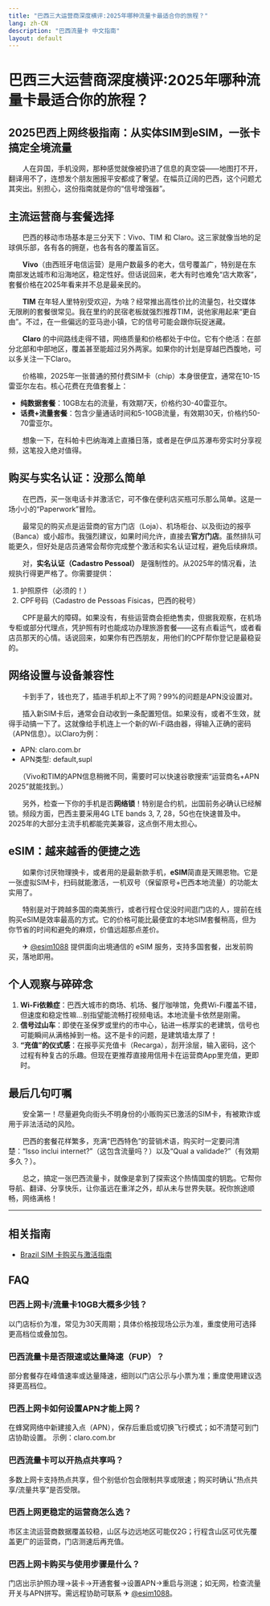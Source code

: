 ```yaml
---
title: "巴西三大运营商深度横评:2025年哪种流量卡最适合你的旅程？"
lang: zh-CN
description: "巴西流量卡 中文指南"
layout: default
---
```

# 巴西三大运营商深度横评:2025年哪种流量卡最适合你的旅程？

## 2025巴西上网终极指南：从实体SIM到eSIM，一张卡搞定全境流量

　　人在异国，手机没网，那种感觉就像被扔进了信息的真空袋——地图打不开，翻译用不了，连想发个朋友圈报平安都成了奢望。在幅员辽阔的巴西，这个问题尤其突出。别担心，这份指南就是你的“信号增强器”。

## 主流运营商与套餐选择

　　巴西的移动市场基本是三分天下：Vivo、TIM 和 Claro。这三家就像当地的足球俱乐部，各有各的拥趸，也各有各的覆盖盲区。

　　**Vivo**（由西班牙电信运营）是用户数最多的老大，信号覆盖广，特别是在东南部发达城市和沿海地区，稳定性好。但话说回来，老大有时也难免“店大欺客”，套餐价格在2025年看来并不总是最亲民的。

　　**TIM** 在年轻人里特别受欢迎，为啥？经常推出高性价比的流量包，社交媒体无限刷的套餐很常见。我在里约的民宿老板就强烈推荐TIM，说他家用起来“更自由”。不过，在一些偏远的亚马逊小镇，它的信号可能会跟你玩捉迷藏。

　　**Claro** 的中间路线走得不错，网络质量和价格都处于中位。它有个绝活：在部分北部和中部地区，覆盖甚至能超过另外两家。如果你的计划是穿越巴西腹地，可以多关注一下Claro。

　　价格嘛，2025年一张普通的预付费SIM卡（chip）本身很便宜，通常在10-15雷亚尔左右。核心花费在充值套餐上：

-   **纯数据套餐**：10GB左右的流量，有效期7天，价格约30-40雷亚尔。
-   **话费+流量套餐**：包含少量通话时间和5-10GB流量，有效期30天，价格约50-70雷亚尔。

　　想象一下，在科帕卡巴纳海滩上直播日落，或者是在伊瓜苏瀑布旁实时分享视频，这笔投入绝对值得。

## 购买与实名认证：没那么简单

　　在巴西，买一张电话卡并激活它，可不像在便利店买瓶可乐那么简单。这是一场小小的“Paperwork”冒险。

　　最常见的购买点是运营商的官方门店（Loja）、机场柜台、以及街边的报亭（Banca）或小超市。我强烈建议，如果时间允许，直接去**官方门店**。虽然排队可能更久，但好处是店员通常会帮你完成整个激活和实名认证过程，避免后续麻烦。

　　对，**实名认证（Cadastro Pessoal）** 是强制性的。从2025年的情况看，法规执行得更严格了。你需要提供：

1.  护照原件（必须的！）
2.  CPF号码（Cadastro de Pessoas Físicas，巴西的税号）

　　CPF是最大的障碍。如果没有，有些运营商会拒绝售卖，但据我观察，在机场专柜或部分代理点，凭护照有时也能成功办理旅游套餐——这有点看运气，或者看店员那天的心情。话说回来，如果你有巴西朋友，用他们的CPF帮你登记是最稳妥的。

## 网络设置与设备兼容性

　　卡到手了，钱也充了，插进手机却上不了网？99%的问题是APN没设置对。

　　插入新SIM卡后，通常会自动收到一条配置短信。如果没有，或者不生效，就得手动搞一下了。这就像给手机连上一个新的Wi-Fi路由器，得输入正确的密码（APN信息）。以Claro为例：
-   APN: claro.com.br
-   APN类型: default,supl

　　（Vivo和TIM的APN信息稍微不同，需要时可以快速谷歌搜索“运营商名+APN 2025”就能找到。）

　　另外，检查一下你的手机是否**网络锁**！特别是合约机，出国前务必确认已经解锁。频段方面，巴西主要采用4G LTE bands 3, 7, 28，5G也在快速普及中。2025年的大部分主流手机都能完美兼容，这点倒不用太担心。

## eSIM：越来越香的便捷之选

　　如果你讨厌物理换卡，或者用的是最新款手机，**eSIM**简直是天赐恩物。它是一张虚拟SIM卡，扫码就能激活，一机双号（保留原号+巴西本地流量）的功能太实用了。

　　特别是对于跨越多国的南美旅行，或者行程仓促没时间逛门店的人，提前在线购买eSIM是效率最高的方式。它的价格可能比最便宜的本地SIM套餐稍高，但为你节省的时间和避免的麻烦，价值远超那点差价。

　　✈ [@esim1088](https://t.me/s/esim1088) 提供面向出境通信的 eSIM 服务，支持多国套餐，出发前购买，落地即用。

## 个人观察与碎碎念

1.  **Wi-Fi依赖症**：巴西大城市的商场、机场、餐厅咖啡馆，免费Wi-Fi覆盖不错，但速度和稳定性嘛…别指望能流畅打视频电话。本地流量卡依然是刚需。
2.  **信号过山车**：即使在圣保罗或里约的市中心，钻进一栋厚实的老建筑，信号也可能瞬间从满格掉到一格。这不是卡的问题，是建筑墙太厚了！
3.  **“充值”的仪式感**：在报亭买充值卡（Recarga），刮开涂层，输入密码，这个过程有种复古的乐趣。但现在更推荐直接用信用卡在运营商App里充值，更即时。

## 最后几句叮嘱

　　安全第一！尽量避免向街头不明身份的小贩购买已激活的SIM卡，有被欺诈或用于非法活动的风险。

　　巴西的套餐花样繁多，充满“巴西特色”的营销术语，购买时一定要问清楚：“Isso inclui internet?”（这包含流量吗？）以及“Qual a validade?”（有效期多久？）。

　　总之，搞定一张巴西流量卡，就像是拿到了探索这个热情国度的钥匙。它帮你导航、翻译、分享快乐，让你虽远在重洋之外，却从未与世界失联。祝你旅途顺畅，网络满格！

<!-- crosslink -->
---

## 相关指南

- [Brazil SIM 卡购买与激活指南](https://faciylike.github.io/brazil-sim-guides)

<!-- BEGIN_BRAZIL_FAQ -->
## FAQ

### 巴西上网卡/流量卡10GB大概多少钱？
以门店标价为准，常见为30天周期；具体价格按现场公示为准，重度使用可选择更高档位或叠加包。

### 巴西流量卡是否限速或达量降速（FUP）？
部分套餐存在峰值速率或达量降速，细则以门店公示与小票为准；重度使用建议选择更高档位。

### 巴西上网卡如何设置APN才能上网？
在蜂窝网络中新建接入点（APN），保存后重启或切换飞行模式；如不清楚可到门店协助设置。 示例：claro.com.br

### 巴西流量卡可以开热点共享吗？
多数上网卡支持热点共享，但个别低价包会限制共享或限速；购买时确认“热点共享/流量共享”是否受限。

### 巴西上网更稳定的运营商怎么选？
市区主流运营商数据覆盖较稳，山区与边远地区可能仅2G；行程含山区可优先覆盖更广的运营商，门店测速后再充值。

### 巴西上网卡购买与使用步骤是什么？
门店出示护照办理→装卡→开通套餐→设置APN→重启与测速；如无网，检查流量开关与APN拼写。需远程协助可联系 ✈ [@esim1088](https://t.me/s/esim1088)。

<script type="application/ld+json">
{"@context": "https://schema.org", "@type": "FAQPage", "mainEntity": [{"@type": "Question", "name": "巴西上网卡/流量卡10GB大概多少钱？", "acceptedAnswer": {"@type": "Answer", "text": "以门店标价为准，常见为30天周期；具体价格按现场公示为准，重度使用可选择更高档位或叠加包。"}}, {"@type": "Question", "name": "巴西流量卡是否限速或达量降速（FUP）？", "acceptedAnswer": {"@type": "Answer", "text": "部分套餐存在峰值速率或达量降速，细则以门店公示与小票为准；重度使用建议选择更高档位。"}}, {"@type": "Question", "name": "巴西上网卡如何设置APN才能上网？", "acceptedAnswer": {"@type": "Answer", "text": "在蜂窝网络中新建接入点（APN），保存后重启或切换飞行模式；如不清楚可到门店协助设置。 示例：claro.com.br"}}, {"@type": "Question", "name": "巴西流量卡可以开热点共享吗？", "acceptedAnswer": {"@type": "Answer", "text": "多数上网卡支持热点共享，但个别低价包会限制共享或限速；购买时确认“热点共享/流量共享”是否受限。"}}, {"@type": "Question", "name": "巴西上网更稳定的运营商怎么选？", "acceptedAnswer": {"@type": "Answer", "text": "市区主流运营商数据覆盖较稳，山区与边远地区可能仅2G；行程含山区可优先覆盖更广的运营商，门店测速后再充值。"}}, {"@type": "Question", "name": "巴西上网卡购买与使用步骤是什么？", "acceptedAnswer": {"@type": "Answer", "text": "门店出示护照办理→装卡→开通套餐→设置APN→重启与测速；如无网，检查流量开关与APN拼写。需远程协助可联系 ✈ @esim1088。"}}]}
</script>
<!-- END_BRAZIL_FAQ -->
